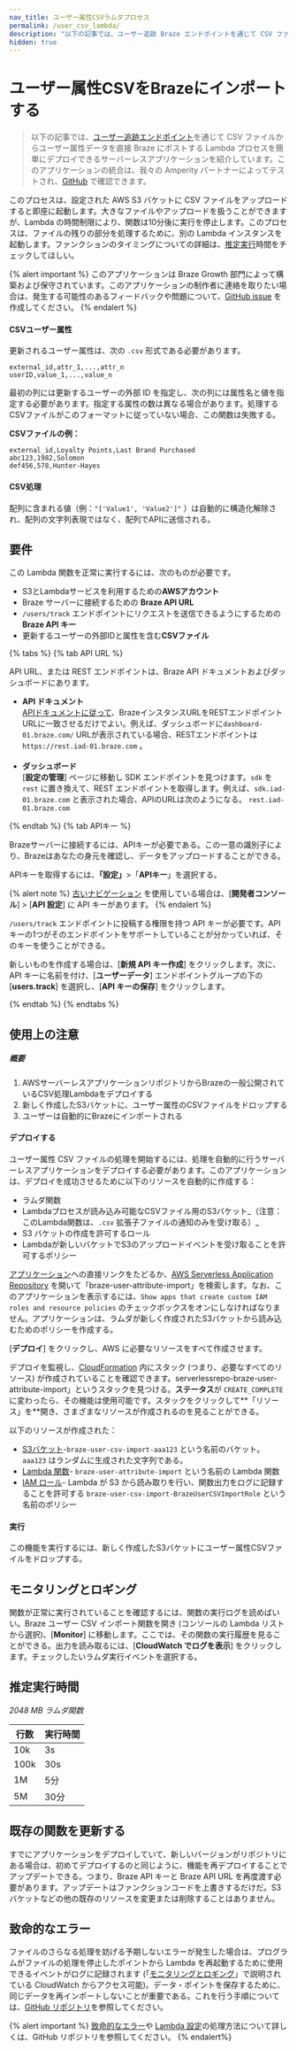 ```yaml
---
nav_title: ユーザー属性CSVラムダプロセス
permalink: /user_csv_lambda/
description: "以下の記事では、ユーザー追跡 Braze エンドポイントを通じて CSV ファイルからユーザー属性データを直接 Braze にポストする Lambda プロセスを簡単にデプロイできるサーバーレスアプリケーションを紹介しています。"
hidden: true
---
```


# ユーザー属性CSVをBrazeにインポートする

> 以下の記事では、[ユーザー追跡エンドポイント]({{site.baseurl}}/api/endpoints/user_data/post_user_track/)を通じて CSV ファイルからユーザー属性データを直接 Braze にポストする Lambda プロセスを簡単にデプロイできるサーバーレスアプリケーションを紹介しています。このアプリケーションの統合は、我々の Amperity パートナーによってテストされ、[GitHub](https://github.com/braze-inc/growth-shares-lambda-user-csv-import) で確認できます。

このプロセスは、設定された AWS S3 バケットに CSV ファイルをアップロードすると即座に起動します。大きなファイルやアップロードを扱うことができますが、Lambda の時間制限により、関数は10分後に実行を停止します。このプロセスは、ファイルの残りの部分を処理するために、別の Lambda インスタンスを起動します。ファンクションのタイミングについての詳細は、[推定実行](#estimated-execution-times)時間をチェックしてほしい。

{% alert important %}
このアプリケーションは Braze Growth 部門によって構築および保守されています。このアプリケーションの制作者に連絡を取りたい場合は、発生する可能性のあるフィードバックや問題について、[GitHub issue](https://github.com/braze-inc/growth-shares-lambda-user-csv-import/issues) を作成してください。
{% endalert %}

#### CSVユーザー属性

更新されるユーザー属性は、次の `.csv` 形式である必要があります。

```
external_id,attr_1,...,attr_n
userID,value_1,...,value_n
```

最初の列には更新するユーザーの外部 ID を指定し、次の列には属性名と値を指定する必要があります。指定する属性の数は異なる場合があります。処理するCSVファイルがこのフォーマットに従っていない場合、この関数は失敗する。  

**CSVファイルの例：**

```
external_id,Loyalty Points,Last Brand Purchased
abc123,1982,Solomon
def456,578,Hunter-Hayes
```

#### CSV処理

配列に含まれる値（例：`"['Value1', 'Value2']"` ）は自動的に構造化解除され、配列の文字列表現ではなく、配列でAPIに送信される。

## 要件

この Lambda 関数を正常に実行するには、次のものが必要です。
- S3とLambdaサービスを利用するための**AWSアカウント**
- Braze サーバーに接続するための **Braze API URL**
- `/users/track` エンドポイントにリクエストを送信できるようにするための**Braze API キー**
- 更新するユーザーの外部IDと属性を含む**CSVファイル**

{% tabs %}
{% tab API URL %}

API URL、または REST エンドポイントは、Braze API ドキュメントおよびダッシュボードにあります。

- **API ドキュメント**<br>[APIドキュメントに従って]({{site.baseurl}}/user_guide/administrative/access_braze/braze_instances/#braze-instances)、BrazeインスタンスURLをRESTエンドポイントURLに一致させるだけでよい。例えば、ダッシュボードに`dashboard-01.braze.com/` URLが表示されている場合、RESTエンドポイントは`https://rest.iad-01.braze.com` 。<br><br>
- **ダッシュボード**<br>\[**設定の管理**] ページに移動し SDK エンドポイントを見つけます。`sdk` を `rest` に置き換えて、REST エンドポイントを取得します。例えば、`sdk.iad-01.braze.com` と表示された場合、APIのURLは次のようになる。 `rest.iad-01.braze.com`

{% endtab %}
{% tab APIキー %}

Brazeサーバーに接続するには、APIキーが必要である。この一意の識別子により、Brazeはあなたの身元を確認し、データをアップロードすることができる。 

APIキーを取得するには、**「設定」**>「**APIキー**」を選択する。

{% alert note %}
[古いナビゲーション]({{site.baseurl}}/navigation) を使用している場合は、\[**開発者コンソール**] > \[**API 設定**] に API キーがあります。
{% endalert %}

`/users/track` エンドポイントに投稿する権限を持つ API キーが必要です。APIキーの1つがそのエンドポイントをサポートしていることが分かっていれば、そのキーを使うことができる。 

新しいものを作成する場合は、\[**新規 API キー作成**] をクリックします。次に、API キーに名前を付け、\[**ユーザーデータ**] エンドポイントグループの下の \[**users.track**] を選択し、\[**API キーの保存**] をクリックします。

{% endtab %}
{% endtabs %}

## 使用上の注意

##### 概要
1. AWSサーバーレスアプリケーションリポジトリからBrazeの一般公開されているCSV処理Lambdaをデプロイする
2. 新しく作成したS3バケットに、ユーザー属性のCSVファイルをドロップする
3. ユーザーは自動的にBrazeにインポートされる

#### デプロイする

ユーザー属性 CSV ファイルの処理を開始するには、処理を自動的に行うサーバーレスアプリケーションをデプロイする必要があります。このアプリケーションは、デプロイを成功させるために以下のリソースを自動的に作成する：

- ラムダ関数
- Lambdaプロセスが読み込み可能なCSVファイル用のS3バケット_（注意：このLambda関数は、`.csv` 拡張子ファイルの通知のみを受け取る）_
- S3 バケットの作成を許可するロール
- Lambdaが新しいバケットでS3のアップロードイベントを受け取ることを許可するポリシー

[アプリケーション](https://console.aws.amazon.com/lambda/home?region=us-east-1#/create/app?applicationId=arn:aws:serverlessrepo:us-east-1:585170621372:applications/braze-user-attribute-import)への直接リンクをたどるか、[AWS Serverless Application Repository](https://serverlessrepo.aws.amazon.com/applications) を開いて「braze-user-attribute-import」を検索します。なお、このアプリケーションを表示するには、`Show apps that create custom IAM roles and resource policies` のチェックボックスをオンにしなければなりません。アプリケーションは、ラムダが新しく作成されたS3バケットから読み込むためのポリシーを作成する。

\[**デプロイ**] をクリックし、AWS に必要なリソースをすべて作成させます。

デプロイを監視し、[CloudFormation](https://console.aws.amazon.com/cloudformation/) 内にスタック (つまり、必要なすべてのリソース) が作成されていることを確認できます。serverlessrepo-braze-user-attribute-import」というスタックを見つける。**ステータス**が `CREATE_COMPLETE` に変わったら、その機能は使用可能です。スタックをクリックして**「リソース」を**開き、さまざまなリソースが作成されるのを見ることができる。

以下のリソースが作成された：

- [S3バケット](https://s3.console.aws.amazon.com/s3/)-`braze-user-csv-import-aaa123` という名前のバケット。`aaa123` はランダムに生成された文字列である。
- [Lambda 関数](https://console.aws.amazon.com/lambda/)- `braze-user-attribute-import` という名前の Lambda 関数
- [IAM ロール](https://console.aws.amazon.com/iam/)\- Lambda が S3 から読み取りを行い、関数出力をログに記録することを許可する `braze-user-csv-import-BrazeUserCSVImportRole` という名前のポリシー

#### 実行

この機能を実行するには、新しく作成したS3バケットにユーザー属性CSVファイルをドロップする。

## モニタリングとロギング

関数が正常に実行されていることを確認するには、関数の実行ログを読めばいい。Braze ユーザー CSV インポート関数を開き (コンソールの Lambda リストから選択)、\[**Monitor**] に移動します。ここでは、その関数の実行履歴を見ることができる。出力を読み取るには、\[**CloudWatch でログを表示**] をクリックします。チェックしたいラムダ実行イベントを選択する。

## 推定実行時間
_2048 MB ラムダ関数_

| 行数 | 実行時間 |
| --------- | ---------- |
| 10k       | 3s         |
| 100k      | 30s        |
| 1M        | 5分      |
| 5M        | 30分     |

## 既存の関数を更新する

すでにアプリケーションをデプロイしていて、新しいバージョンがリポジトリにある場合は、初めてデプロイするのと同じように、機能を再デプロイすることでアップデートできる。つまり、Braze API キーと Braze API URL を再度渡す必要があります。アップデートはファンクションコードを上書きするだけだ。S3 バケットなどの他の既存のリソースを変更または削除することはありません。

## 致命的なエラー

ファイルのさらなる処理を妨げる予期しないエラーが発生した場合は、プログラムがファイルの処理を停止したポイントから Lambda を再起動するために使用できるイベントがログに記録されます (「[モニタリングとロギング](#monitoring-and-logging)」で説明されている CloudWatch からアクセス可能)。データ・ポイントを保存するために、同じデータを再インポートしないことが重要である。これを行う手順については、[GitHub リポジトリ](https://github.com/braze-inc/growth-shares-lambda-user-csv-import#fatal-error)を参照してください。

{% alert important %}
[致命的なエラー](https://github.com/braze-inc/growth-shares-lambda-user-csv-import#fatal-error)や [Lambda 設定](https://github.com/braze-inc/growth-shares-lambda-user-csv-import#lambda-configuration)の処理方法について詳しくは、GitHub リポジトリを参照してください。
{% endalert%}